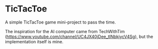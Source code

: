 # TicTacToe
A simple TicTacToe game mini-project to pass the time.
 
  
The inspiration for the AI computer came from TechWithTim (https://www.youtube.com/channel/UC4JX40jDee_tINbkjycV4Sg), but the implementation itself is mine.
